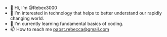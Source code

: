 - 👋 Hi, I’m @Rebex3000
- 👀 I’m interested in technology that helps to better understand our rapidly changing world.
- 🌱 I’m currently learning fundamental basics of coding.
- 📫 How to reach me pabst.rebecca@gmail.com

<!---
Rebex3000/Rebex3000 is a ✨ special ✨ repository because its `README.md` (this file) appears on your GitHub profile.
You can click the Preview link to take a look at your changes.
--->
